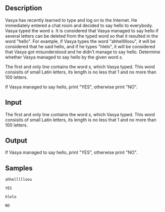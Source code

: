 ## Description

<div><p>Vasya has recently learned to type and log on to the Internet. He immediately entered a chat room and decided to say hello to everybody. Vasya typed the word <span class="tex-span"><i>s</i></span>. It is considered that Vasya managed to say hello if several letters can be deleted from the typed word so that it resulted in the word "<span class="tex-font-style-tt">hello</span>". For example, if Vasya types the word "<span class="tex-font-style-tt">ahhellllloou</span>", it will be considered that he said hello, and if he types "<span class="tex-font-style-tt">hlelo</span>", it will be considered that Vasya got misunderstood and he didn't manage to say hello. Determine whether Vasya managed to say hello by the given word <span class="tex-span"><i>s</i></span>.</p></div><div class="input-specification"><p>The first and only line contains the word <span class="tex-span"><i>s</i></span>, which Vasya typed. This word consisits of small Latin letters, its length is no less that 1 and no more than 100 letters.</p></div><div class="output-specification"><p>If Vasya managed to say hello, print "<span class="tex-font-style-tt">YES</span>", otherwise print "<span class="tex-font-style-tt">NO</span>".</p></div>


## Input

<p>The first and only line contains the word <span class="tex-span"><i>s</i></span>, which Vasya typed. This word consisits of small Latin letters, its length is no less that 1 and no more than 100 letters.</p>


## Output

<p>If Vasya managed to say hello, print "<span class="tex-font-style-tt">YES</span>", otherwise print "<span class="tex-font-style-tt">NO</span>".</p>


## Samples

```input1
ahhellllloou

```

```output1
YES

```






```input2
hlelo

```

```output2
NO

```



